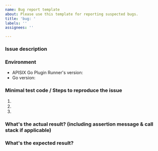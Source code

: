```yaml
---
name: Bug report template
about: Please use this template for reporting suspected bugs.
title: 'bug: '
labels: ''
assignees: ''

---
```


### Issue description

### Environment

* APISIX Go Plugin Runner's version:
* Go version:

### Minimal test code / Steps to reproduce the issue

1.
2.
3.

### What's the actual result? (including assertion message & call stack if applicable)

### What's the expected result?
